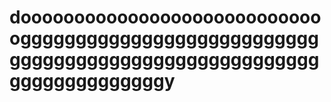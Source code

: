 # dooooooooooooooooooooooooooooogggggggggggggggggggggggggggggggggggggggggggggggggggggggggggggggggggggy
